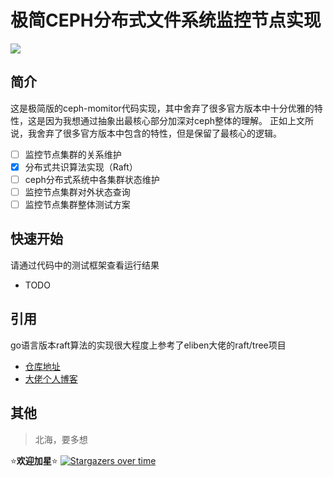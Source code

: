 # 极简CEPH分布式文件系统监控节点实现
![](https://img.shields.io/badge/author-trino-yellowgreen?link=https://trinoooo.github.io/&link=https://trinoooo.github.io/)
## 简介
这是极简版的ceph-momitor代码实现，其中舍弃了很多官方版本中十分优雅的特性，这是因为我想通过抽象出最核心部分加深对ceph整体的理解。
正如上文所说，我舍弃了很多官方版本中包含的特性，但是保留了最核心的逻辑。
- [ ] 监控节点集群的关系维护
- [x] 分布式共识算法实现（Raft）
- [ ] ceph分布式系统中各集群状态维护
- [ ] 监控节点集群对外状态查询
- [ ] 监控节点集群整体测试方案
## 快速开始
请通过代码中的测试框架查看运行结果
- TODO
## 引用
go语言版本raft算法的实现很大程度上参考了eliben大佬的raft/tree项目
- [仓库地址](https://github.com/eliben/raft/tree/master)
- [大佬个人博客](https://eli.thegreenplace.net/2020/implementing-raft-part-0-introduction/)
## 其他
> 北海，要多想

:star:**欢迎加星**:star:
[![Stargazers over time](https://starchart.cc/Trinoooo/simplify_ceph_monitor.svg)](https://starchart.cc/Trinoooo/simplify_ceph_monitor)
